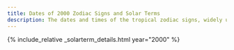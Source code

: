 ```yaml
---
title: Dates of 2000 Zodiac Signs and Solar Terms
description: The dates and times of the tropical zodiac signs, widely used in western astrology, and solar terms of year 2000
---
```

{% include_relative _solarterm_details.html year="2000" %}
